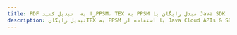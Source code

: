 ---title: PDF را به  تبدیل کنیدPPSM، TEX به PPSM مبدل رایگان یا Java SDKdescription: تبدیل رایگانTEX به PPSM با استفاده از Java Cloud APIs & SDK همچنین اسناد PDF را در Cloud ایجاد، ویرایش و رندر کنید.---